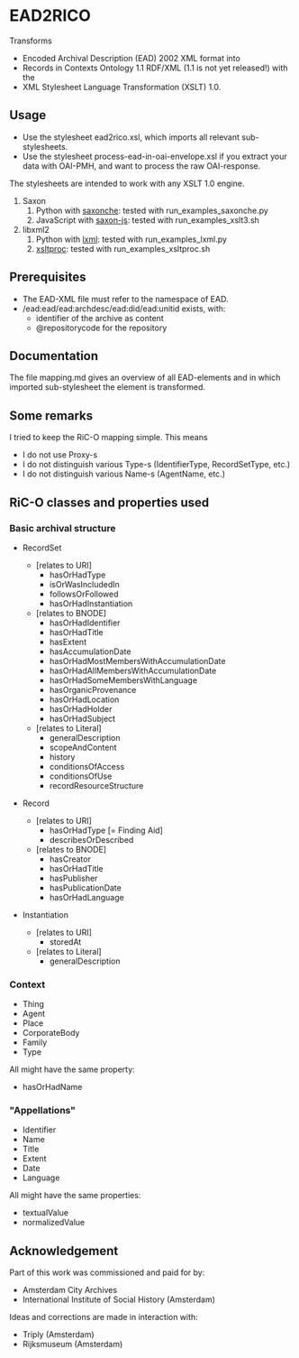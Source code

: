 # EAD2RICO

Transforms 
* Encoded Archival Description (EAD) 2002 XML format 
into 
* Records in Contexts Ontology 1.1 RDF/XML (1.1 is not yet released!)
with the 
* XML Stylesheet Language Transformation (XSLT) 1.0.

## Usage
* Use the stylesheet ead2rico.xsl, which imports all relevant sub-stylesheets.
* Use the stylesheet process-ead-in-oai-envelope.xsl if you extract your data with OAI-PMH, and want to process the raw OAI-response.

The stylesheets are intended to work with any XSLT 1.0 engine. 
1. Saxon
    1. Python with [saxonche](https://pypi.org/project/saxonche/): tested with run_examples_saxonche.py
    2. JavaScript with [saxon-js](https://www.npmjs.com/package/xslt3): tested with run_examples_xslt3.sh 
2. libxml2
    1. Python with [lxml](https://lxml.de/): tested with run_examples_lxml.py
    2. [xsltproc](http://xmlsoft.org/xslt/xsltproc.html): tested with run_examples_xsltproc.sh

## Prerequisites
* The EAD-XML file must refer to the namespace of EAD.
* /ead:ead/ead:archdesc/ead:did/ead:unitid exists, with:
    * identifier of the archive as content
    * @repositorycode for the repository

## Documentation
The file mapping.md gives an overview of all EAD-elements and in which imported sub-stylesheet the element is transformed.

## Some remarks
I tried to keep the RiC-O mapping simple. This means 
- I do not use Proxy-s
- I do not distinguish various Type-s (IdentifierType, RecordSetType, etc.)
- I do not distinguish various Name-s (AgentName, etc.)

## RiC-O classes and properties used

### Basic archival structure
- RecordSet
    - [relates to URI]
        - hasOrHadType
        - isOrWasIncludedIn
        - followsOrFollowed
        - hasOrHadInstantiation
    - [relates to BNODE]
        - hasOrHadIdentifier
        - hasOrHadTitle
        - hasExtent
        - hasAccumulationDate
        - hasOrHadMostMembersWithAccumulationDate
        - hasOrHadAllMembersWithAccumulationDate
        - hasOrHadSomeMembersWithLanguage
        - hasOrganicProvenance
        - hasOrHadLocation
        - hasOrHadHolder
        - hasOrHadSubject
    - [relates to Literal]
        - generalDescription
        - scopeAndContent
        - history
        - conditionsOfAccess
        - conditionsOfUse
        - recordResourceStructure
  
- Record
    - [relates to URI]
        - hasOrHadType [= Finding Aid]
        - describesOrDescribed
    - [relates to BNODE]
        - hasCreator
        - hasOrHadTitle
        - hasPublisher
        - hasPublicationDate
        - hasOrHadLanguage

- Instantiation
    - [relates to URI]
        - storedAt
    - [relates to Literal]
        - generalDescription

### Context
- Thing
- Agent
- Place
- CorporateBody
- Family
- Type

All might have the same property:
- hasOrHadName

### "Appellations"
- Identifier
- Name
- Title
- Extent
- Date
- Language

All might have the same properties:
- textualValue
- normalizedValue

## Acknowledgement
Part of this work was commissioned and paid for by:
* Amsterdam City Archives 
* International Institute of Social History (Amsterdam)

Ideas and corrections are made in interaction with:
* Triply (Amsterdam)
* Rijksmuseum (Amsterdam)
